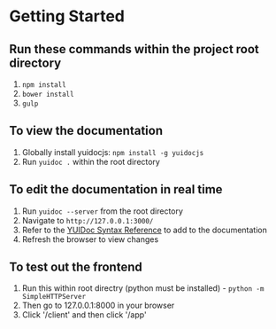 Getting Started
===============
Run these commands within the project root directory
----------------------------------------------------
   1. `npm install`
   2. `bower install`
   3. `gulp`

To view the documentation
----------------------------------------------------
   1. Globally install yuidocjs: `npm install -g yuidocjs`
   2. Run `yuidoc .` within the root directory

To edit the documentation in real time
----------------------------------------------------
   1. Run `yuidoc --server` from the root directory
   2. Navigate to `http://127.0.0.1:3000/`
   3. Refer to the [YUIDoc Syntax Reference](http://yui.github.io/yuidoc/syntax/index.html) to add to the documentation
   4. Refresh the browser to view changes

To test out the frontend
------------------------
   1. Run this within root directry (python must be installed)
     - `python -m SimpleHTTPServer`
   2. Then go to 127.0.0.1:8000 in your browser
   3. Click '/client' and then click '/app'
